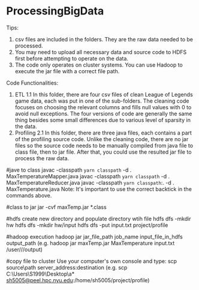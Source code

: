 # ProcessingBigData

Tips:
1. csv files are included in the folders. They are the raw data needed to be processed.
2. You may need to upload all necessary data and source code to HDFS first before attempting to operate on the data.
3. The code only operates on cluster systems. You can use Hadoop to execute the jar file with a correct file path. 

Code Functionalities:
1. ETL
1.1 In this folder, there are four csv files of clean League of Legends game data, each was put in one of the sub-folders. The cleaning code focuses on choosing the relevant columns and fills null values with 0 to avoid null exceptions. The four versions of code are generally the same thing besides some small differences due to various level of sparsity in the data.
2. Profiling
2.1 In this folder, there are three java files, each contains a part of the profiling source code. Unlike the cleaning code, there are no jar files so the source code needs to be manually compiled from java file to class file, then to jar file. After that, you could use the resulted jar file to process the raw data. 

#jave to class
javac -classpath `yarn classpath` -d . MaxTemperatureMapper.java
javac -classpath `yarn classpath` -d . MaxTemperatureReducer.java
javac -classpath `yarn classpath`:. -d . MaxTemperature.java
Note: It's important to use the correct backtick in the commands above.

#class to jar
jar -cvf maxTemp.jar *.class

#hdfs create new directory and populate directory wtih file
hdfs dfs -mkdir hw hdfs dfs -mkdir hw/input
hdfs dfs -put input.txt project/profile

#hadoop execution
hadoop jar jar_file_path job_name input_file_in_hdfs output_path
(e.g. hadoop jar maxTemp.jar MaxTemperature input.txt /user/<netID>/<myDir>/output)

#copy file to cluster
Use your computer's own console and type:
scp source\path server_address:destination
(e.g. scp C:\Users\S1999\Desktop\a\*   sh5005@peel.hpc.nyu.edu:/home/sh5005/project/profile)

